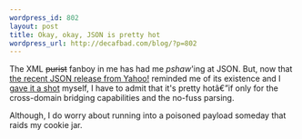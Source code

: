 ```yaml
--- 
wordpress_id: 802
layout: post
title: Okay, okay, JSON is pretty hot
wordpress_url: http://decafbad.com/blog/?p=802
---
```

The XML <strike>purist</strike> fanboy in me has had me *pshaw*'ing at JSON.  But, now that [the recent JSON release from Yahoo!][yj] reminded me of its existence and I [gave it a shot][gs] myself, I have to admit that it's pretty hotâ€”if only for the cross-domain bridging capabilities and the no-fuss parsing.

Although, I do worry about running into a poisoned payload someday that raids my cookie jar. 

<!-- tags: webdev ajax json xml -->

[yj]: http://ws1.inf.scd.yahoo.com/common/json.html
[gs]: http://decafbad.com/2005/12/FeedMagick/docs/json-demo.html
